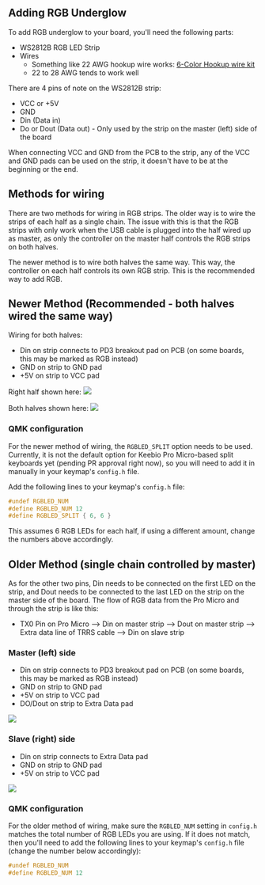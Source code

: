 ## Adding RGB Underglow

To add RGB underglow to your board, you'll need the following parts:

- WS2812B RGB LED Strip
- Wires
  - Something like 22 AWG hookup wire works: [6-Color Hookup wire kit](https://www.amazon.com/Elenco-Hook-Up-Colors-dispenser-WK-106/dp/B008L3QJAS)
  - 22 to 28 AWG tends to work well

There are 4 pins of note on the WS2812B strip:

- VCC or +5V
- GND
- Din \(Data in\)
- Do or Dout \(Data out\) - Only used by the strip on the master \(left\) side of the board

When connecting VCC and GND from the PCB to the strip, any of the VCC and GND pads can be used on the strip, it doesn't have to be at the beginning or the end.

## Methods for wiring

There are two methods for wiring in RGB strips. The older way is to wire the strips of each half as a single chain. The issue with this is that the RGB strips with only work when the USB cable is plugged into the half wired up as master, as only the controller on the master half controls the RGB strips on both halves.

The newer method is to wire both halves the same way. This way, the controller on each half controls its own RGB strip. This is the recommended way to add RGB.

## Newer Method (Recommended - both halves wired the same way)

Wiring for both halves:

- Din on strip connects to PD3 breakout pad on PCB (on some boards, this may be marked as RGB instead)
- GND on strip to GND pad
- +5V on strip to VCC pad

Right half shown here: ![](https://s3.amazonaws.com/docs.keeb.io/assets/images/levinson-rev3/IMG_3758.JPG)

Both halves shown here: ![](https://s3.amazonaws.com/docs.keeb.io/assets/images/levinson-rev3/IMG_3760.JPG)

### QMK configuration

For the newer method of wiring, the `RGBLED_SPLIT` option needs to be used. Currently, it is not the default option for Keebio Pro Micro-based split keyboards yet (pending PR approval right now), so you will need to add it in manually in your keymap's `config.h` file.

Add the following lines to your keymap's `config.h` file:

```c
#undef RGBLED_NUM
#define RGBLED_NUM 12
#define RGBLED_SPLIT { 6, 6 }
```

This assumes 6 RGB LEDs for each half, if using a different amount, change the numbers above accordingly.

## Older Method (single chain controlled by master)

As for the other two pins, Din needs to be connected on the first LED on the strip, and Dout needs to be connected to the last LED on the strip on the master side of the board. The flow of RGB data from the Pro Micro and through the strip is like this:

- TX0 Pin on Pro Micro --&gt; Din on master strip --&gt; Dout on master strip --&gt; Extra data line of TRRS cable --&gt; Din on slave strip

### Master \(left\) side

- Din on strip connects to PD3 breakout pad on PCB (on some boards, this may be marked as RGB instead)
- GND on strip to GND pad
- +5V on strip to VCC pad
- DO/Dout on strip to Extra Data pad

![](https://s3.amazonaws.com/docs.keeb.io/assets/images/misc/mE5hgF8.jpg)

### Slave \(right\) side

- Din on strip connects to Extra Data pad
- GND on strip to GND pad
- +5V on strip to VCC pad

![](https://s3.amazonaws.com/docs.keeb.io/assets/images/misc/KgUvtxe.jpg)


### QMK configuration

For the older method of wiring, make sure the `RGBLED_NUM` setting in `config.h` matches the total number of RGB LEDs you are using. If it does not match, then you'll need to add the following lines to your keymap's `config.h` file (change the number below accordingly):

```c
#undef RGBLED_NUM
#define RGBLED_NUM 12
```
